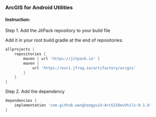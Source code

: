 ### ArcGIS for Android Utilities

#### Instruction:
Step 1. Add the JitPack repository to your build file

Add it in your root build.gradle at the end of repositories:

```groovy
allprojects {
    repositories {
        maven { url 'https://jitpack.io' }
        maven {
            url 'https://esri.jfrog.io/artifactory/arcgis'
        }
    }
}
```

Step 2. Add the dependency

```groovy
dependencies {
    implementation 'com.github.wanghangyu14:ArcGISDevUtils:0.1.6'
}
```